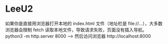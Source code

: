 # LeeU2
如果你是直接用浏览器打开本地的 index.html 文件（地址栏是 file://...），大多数浏览器会限制 fetch 读取本地文件，导致请求失败，页面没有插入导航。
python3 -m http.server 8000  -->  然后访问浏览器 http://localhost:8000
